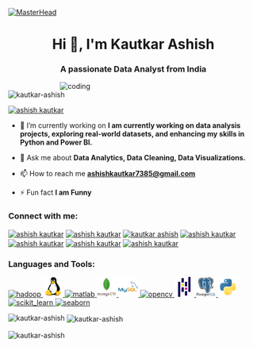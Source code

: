 [![MasterHead](https://media.licdn.com/dms/image/v2/C4D12AQESj72-s5gEKg/article-cover_image-shrink_720_1280/article-cover_image-shrink_720_1280/0/1626753867110?e=2147483647&v=beta&t=rtLXIlbaUs8nhMnaC9aEv08PhyGTjFfwrgE8ZdCmziM)](https://kautkar-ashish.io​)
<h1 align="center">Hi 👋, I'm Kautkar Ashish</h1>
<h3 align="center">A passionate Data Analyst from India</h3>
<img align="right" alt="coding" width="400" src="https://camo.githubusercontent.com/2366b34bb903c09617990fb5fff4622f3e941349e846ddb7e73df872a9d21233/68747470733a2f2f63646e2e6472696262626c652e636f6d2f75736572732f3733303730332f73637265656e73686f74732f363538313234332f6176656e746f2e676966">

<p align="left"> <img src="https://komarev.com/ghpvc/?username=kautkar-ashish&label=Profile%20views&color=0e75b6&style=flat" alt="kautkar-ashish" /> </p>

<p align="left"> <a href="https://twitter.com/ashish kautkar" target="blank"><img src="https://img.shields.io/twitter/follow/ashish kautkar?logo=twitter&style=for-the-badge" alt="ashish kautkar" /></a> </p>

- 🔭 I’m currently working on **I am currently working on data analysis projects, exploring real-world datasets, and enhancing my skills in Python and Power BI.**

- 💬 Ask me about **Data Analytics, Data Cleaning, Data Visualizations.**

- 📫 How to reach me **ashishkautkar7385@gmail.com**

- ⚡ Fun fact **I am Funny**

<h3 align="left">Connect with me:</h3>
<p align="left">
<a href="https://twitter.com/ashish kautkar" target="blank"><img align="center" src="https://raw.githubusercontent.com/rahuldkjain/github-profile-readme-generator/master/src/images/icons/Social/twitter.svg" alt="ashish kautkar" height="30" width="40" /></a>
<a href="https://linkedin.com/in/ashish kautkar" target="blank"><img align="center" src="https://raw.githubusercontent.com/rahuldkjain/github-profile-readme-generator/master/src/images/icons/Social/linked-in-alt.svg" alt="ashish kautkar" height="30" width="40" /></a>
<a href="https://kaggle.com/kautkar ashish" target="blank"><img align="center" src="https://raw.githubusercontent.com/rahuldkjain/github-profile-readme-generator/master/src/images/icons/Social/kaggle.svg" alt="kautkar ashish" height="30" width="40" /></a>
<a href="https://fb.com/ashish kautkar" target="blank"><img align="center" src="https://raw.githubusercontent.com/rahuldkjain/github-profile-readme-generator/master/src/images/icons/Social/facebook.svg" alt="ashish kautkar" height="30" width="40" /></a>
<a href="https://instagram.com/ashish kautkar" target="blank"><img align="center" src="https://raw.githubusercontent.com/rahuldkjain/github-profile-readme-generator/master/src/images/icons/Social/instagram.svg" alt="ashish kautkar" height="30" width="40" /></a>
<a href="https://www.hackerrank.com/ashish kautkar" target="blank"><img align="center" src="https://raw.githubusercontent.com/rahuldkjain/github-profile-readme-generator/master/src/images/icons/Social/hackerrank.svg" alt="ashish kautkar" height="30" width="40" /></a>
<a href="https://discord.gg/ashish kautkar" target="blank"><img align="center" src="https://raw.githubusercontent.com/rahuldkjain/github-profile-readme-generator/master/src/images/icons/Social/discord.svg" alt="ashish kautkar" height="30" width="40" /></a>
</p>

<h3 align="left">Languages and Tools:</h3>
<p align="left"> <a href="https://hadoop.apache.org/" target="_blank" rel="noreferrer"> <img src="https://www.vectorlogo.zone/logos/apache_hadoop/apache_hadoop-icon.svg" alt="hadoop" width="40" height="40"/> </a> <a href="https://www.linux.org/" target="_blank" rel="noreferrer"> <img src="https://raw.githubusercontent.com/devicons/devicon/master/icons/linux/linux-original.svg" alt="linux" width="40" height="40"/> </a> <a href="https://www.mathworks.com/" target="_blank" rel="noreferrer"> <img src="https://upload.wikimedia.org/wikipedia/commons/2/21/Matlab_Logo.png" alt="matlab" width="40" height="40"/> </a> <a href="https://www.mongodb.com/" target="_blank" rel="noreferrer"> <img src="https://raw.githubusercontent.com/devicons/devicon/master/icons/mongodb/mongodb-original-wordmark.svg" alt="mongodb" width="40" height="40"/> </a> <a href="https://www.mysql.com/" target="_blank" rel="noreferrer"> <img src="https://raw.githubusercontent.com/devicons/devicon/master/icons/mysql/mysql-original-wordmark.svg" alt="mysql" width="40" height="40"/> </a> <a href="https://opencv.org/" target="_blank" rel="noreferrer"> <img src="https://www.vectorlogo.zone/logos/opencv/opencv-icon.svg" alt="opencv" width="40" height="40"/> </a> <a href="https://pandas.pydata.org/" target="_blank" rel="noreferrer"> <img src="https://raw.githubusercontent.com/devicons/devicon/2ae2a900d2f041da66e950e4d48052658d850630/icons/pandas/pandas-original.svg" alt="pandas" width="40" height="40"/> </a> <a href="https://www.postgresql.org" target="_blank" rel="noreferrer"> <img src="https://raw.githubusercontent.com/devicons/devicon/master/icons/postgresql/postgresql-original-wordmark.svg" alt="postgresql" width="40" height="40"/> </a> <a href="https://www.python.org" target="_blank" rel="noreferrer"> <img src="https://raw.githubusercontent.com/devicons/devicon/master/icons/python/python-original.svg" alt="python" width="40" height="40"/> </a> <a href="https://scikit-learn.org/" target="_blank" rel="noreferrer"> <img src="https://upload.wikimedia.org/wikipedia/commons/0/05/Scikit_learn_logo_small.svg" alt="scikit_learn" width="40" height="40"/> </a> <a href="https://seaborn.pydata.org/" target="_blank" rel="noreferrer"> <img src="https://seaborn.pydata.org/_images/logo-mark-lightbg.svg" alt="seaborn" width="40" height="40"/> </a> </p>

<p><img align="left" src="https://github-readme-stats.vercel.app/api/top-langs?username=kautkar-ashish&show_icons=true&locale=en&layout=compact" alt="kautkar-ashish" /></p>

<p>&nbsp;<img align="center" src="https://github-readme-stats.vercel.app/api?username=kautkar-ashish&show_icons=true&locale=en" alt="kautkar-ashish" /></p>

<p><img align="center" src="https://github-readme-streak-stats.herokuapp.com/?user=kautkar-ashish&" alt="kautkar-ashish" /></p>
